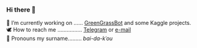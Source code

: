 ### Hi there 🌿
🦚 I’m currently working on ...... [GreenGrassBot] and some Kaggle projects.  
🕊 How to reach me ................ [Telegram] or [e-mail]  
🦜 Pronouns my surname......... _bai-da-kˈou_

[Telegram]: https://t.me/baidakovil
[e-mail]: mailto:baidakovil@gmail.com
[GreenGrassBot]: https://github.com/baidakovil/GreenGrassBot
